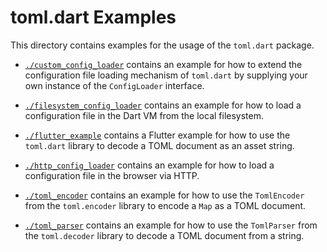 # toml.dart Examples

This directory contains examples for the usage of the `toml.dart` package.

 - [`./custom_config_loader`][toml-dart/example/custom_config_loader] contains an example for how to extend the configuration file loading mechanism of `toml.dart` by supplying your own instance of the `ConfigLoader` interface.

 - [`./filesystem_config_loader`][toml-dart/example/filesystem_config_loader] contains an example for how to load a configuration file in the Dart VM from the local filesystem.

 - [`./flutter_example`][toml-dart/example/flutter_example] contains a Flutter example for how to use the `toml.dart` library to decode a TOML document as an asset string.

 - [`./http_config_loader`][toml-dart/example/http_config_loader] contains an example for how to load a configuration file in the browser via HTTP.

 - [`./toml_encoder`][toml-dart/example/toml_encoder] contains an example for how to use the `TomlEncoder` from the `toml.encoder` library to encode a `Map` as a TOML document.

 - [`./toml_parser`][toml-dart/example/toml_parser] contains an example for how to use the `TomlParser` from the `toml.decoder` library to decode a TOML document from a string.

[toml-dart/example/custom_config_loader]:
  https://github.com/just95/toml.dart/tree/main/example/custom_config_loader
  "CustomConfigLoader Example | toml.dart"

[toml-dart/example/filesystem_config_loader]:
  https://github.com/just95/toml.dart/tree/main/example/filesystem_config_loader
  "FilesystemConfigLoader Example | toml.dart"

[toml-dart/example/flutter_example]:
  https://github.com/just95/toml.dart/tree/main/example/flutter_example
  "Flutter Example | toml.dart"

[toml-dart/example/http_config_loader]:
  https://github.com/just95/toml.dart/tree/main/example/http_config_loader
  "HttpConfigLoader Example | toml.dart"

[toml-dart/example/toml_encoder]:
  https://github.com/just95/toml.dart/tree/main/example/toml_encoder
  "TomlEncoder Example | toml.dart"

[toml-dart/example/toml_parser]:
  https://github.com/just95/toml.dart/tree/main/example/toml_parser
  "TomlParser Example | toml.dart"
